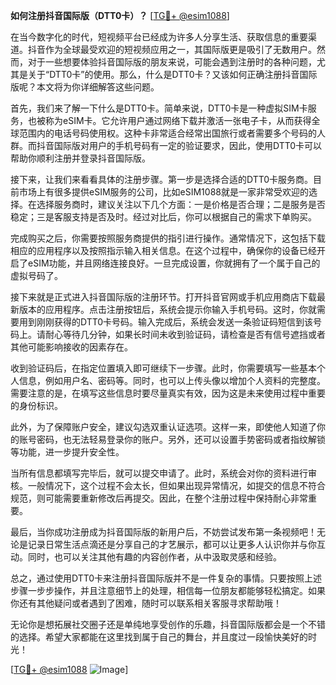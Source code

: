 **如何注册抖音国际版（DTT0卡）？** [[TG💪+ @esim1088](https://t.me/s/esim1088)]

在当今数字化的时代，短视频平台已经成为许多人分享生活、获取信息的重要渠道。抖音作为全球最受欢迎的短视频应用之一，其国际版更是吸引了无数用户。然而，对于一些想要体验抖音国际版的朋友来说，可能会遇到注册时的各种问题，尤其是关于“DTT0卡”的使用。那么，什么是DTT0卡？又该如何正确注册抖音国际版呢？本文将为你详细解答这些问题。

首先，我们来了解一下什么是DTT0卡。简单来说，DTT0卡是一种虚拟SIM卡服务，也被称为eSIM卡。它允许用户通过网络下载并激活一张电子卡，从而获得全球范围内的电话号码使用权。这种卡非常适合经常出国旅行或者需要多个号码的人群。而抖音国际版对用户的手机号码有一定的验证要求，因此，使用DTT0卡可以帮助你顺利注册并登录抖音国际版。

接下来，让我们来看看具体的注册步骤。第一步是选择合适的DTT0卡服务商。目前市场上有很多提供eSIM服务的公司，比如eSIM1088就是一家非常受欢迎的选择。在选择服务商时，建议关注以下几个方面：一是价格是否合理；二是服务是否稳定；三是客服支持是否及时。经过对比后，你可以根据自己的需求下单购买。

完成购买之后，你需要按照服务商提供的指引进行操作。通常情况下，这包括下载相应的应用程序以及按照指示输入相关信息。在这个过程中，确保你的设备已经开启了eSIM功能，并且网络连接良好。一旦完成设置，你就拥有了一个属于自己的虚拟号码了。

接下来就是正式进入抖音国际版的注册环节。打开抖音官网或手机应用商店下载最新版本的应用程序。点击注册按钮后，系统会提示你输入手机号码。这时，你就需要用到刚刚获得的DTT0卡号码。输入完成后，系统会发送一条验证码短信到该号码上。请耐心等待几分钟，如果长时间未收到验证码，请检查是否有信号遮挡或者其他可能影响接收的因素存在。

收到验证码后，在指定位置填入即可继续下一步骤。此时，你需要填写一些基本个人信息，例如用户名、密码等。同时，也可以上传头像以增加个人资料的完整度。需要注意的是，在填写这些信息时要尽量真实有效，因为这是未来使用过程中重要的身份标识。

此外，为了保障账户安全，建议勾选双重认证选项。这样一来，即使他人知道了你的账号密码，也无法轻易登录你的账户。另外，还可以设置手势密码或者指纹解锁等功能，进一步提升安全性。

当所有信息都填写完毕后，就可以提交申请了。此时，系统会对你的资料进行审核。一般情况下，这个过程不会太长，但如果出现异常情况，如提交的信息不符合规范，则可能需要重新修改后再提交。因此，在整个注册过程中保持耐心非常重要。

最后，当你成功注册成为抖音国际版的新用户后，不妨尝试发布第一条视频吧！无论是记录日常生活点滴还是分享自己的才艺展示，都可以让更多人认识你并与你互动。同时，也可以关注其他有趣的内容创作者，从中汲取灵感和经验。

总之，通过使用DTT0卡来注册抖音国际版并不是一件复杂的事情。只要按照上述步骤一步步操作，并且注意细节上的处理，相信每一位朋友都能够轻松搞定。如果你还有其他疑问或者遇到了困难，随时可以联系相关客服寻求帮助哦！

无论你是想拓展社交圈子还是单纯地享受创作的乐趣，抖音国际版都会是一个不错的选择。希望大家都能在这里找到属于自己的舞台，并且度过一段愉快美好的时光！

[[TG💪+ @esim1088](https://t.me/s/esim1088) ![Image](https://i.postimg.cc/4NQfJmqS/Snipaste-2025-05-13-00-14-12.png)]